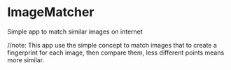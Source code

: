 ImageMatcher
============

Simple app to match similar images on internet

//note: This app use the simple concept to match images that to create a fingerprint for each image, then compare them, less different points means more similar.
